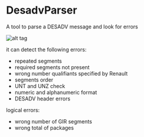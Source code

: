 DesadvParser
============

A tool to parse a DESADV message and look for errors


![alt tag](https://lh3.googleusercontent.com/fJHRB7XsEhk-QCS-ozmzhH2zESiEgAt8rhZRjFR5hGVAOr8rZu3_lBUeJ_O6QL-90AA-k790wsQ)

it can detect the following errors:

- repeated segments 
- required segments not present
- wrong number qualifiants specified by Renault
- segments order
- UNT and UNZ check
- numeric and alphanumeric format
- DESADV header errors

logical errors:

- wrong number of GIR segments
- wrong total of packages

